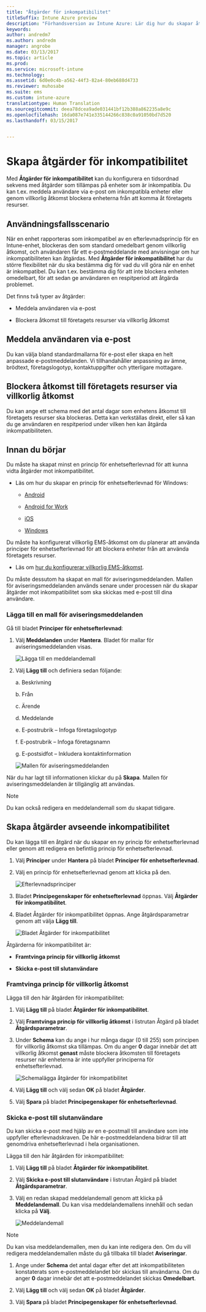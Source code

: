 ```yaml
---
title: "Åtgärder för inkompatibilitet"
titleSuffix: Intune Azure preview
description: "Förhandsversion av Intune Azure: Lär dig hur du skapar åtgärder för ej kompatibla enheter"
keywords: 
author: andredm7
ms.author: andredm
manager: angrobe
ms.date: 03/13/2017
ms.topic: article
ms.prod: 
ms.service: microsoft-intune
ms.technology: 
ms.assetid: 6d0e0c4b-a562-44f3-82a4-80eb688d4733
ms.reviewer: muhosabe
ms.suite: ems
ms.custom: intune-azure
translationtype: Human Translation
ms.sourcegitcommit: deea78dcea9ade031441bf12b388a862235a8e9c
ms.openlocfilehash: 16da087e741e335144266c838c0a91050bd7d520
ms.lasthandoff: 03/15/2017


---
```


# <a name="create-actions-for-non-compliance"></a>Skapa åtgärder för inkompatibilitet

Med **Åtgärder för inkompatibilitet** kan du konfigurera en tidsordnad sekvens med åtgärder som tillämpas på enheter som är inkompatibla. Du kan t.ex. meddela användare via e-post om inkompatibla enheter eller genom villkorlig åtkomst blockera enheterna från att komma åt företagets resurser.

## <a name="use-case-scenario"></a>Användningsfallsscenario

När en enhet rapporteras som inkompatibel av en efterlevnadsprincip för en Intune-enhet, blockeras den som standard omedelbart genom villkorlig åtkomst, och användaren får ett e-postmeddelande med anvisningar om hur inkompatibiliteten kan åtgärdas. Med **Åtgärder för inkompatibilitet** har du större flexibilitet när du ska bestämma dig för vad du vill göra när en enhet är inkompatibel. Du kan t.ex. bestämma dig för att inte blockera enheten omedelbart, för att sedan ge användaren en respitperiod att åtgärda problemet.

Det finns två typer av åtgärder:

-   Meddela användaren via e-post

-   Blockera åtkomst till företagets resurser via villkorlig åtkomst

## <a name="notify-the-user-via-email"></a>Meddela användaren via e-post

Du kan välja bland standardmallarna för e-post eller skapa en helt anpassade e-postmeddelanden. Vi tillhandahåller anpassning av ämne, brödtext, företagslogotyp, kontaktuppgifter och ytterligare mottagare.

## <a name="block-corporate-resource-access-through-conditional-access"></a>Blockera åtkomst till företagets resurser via villkorlig åtkomst

Du kan ange ett schema med det antal dagar som enhetens åtkomst till företagets resurser ska blockeras. Detta kan verkställas direkt, eller så kan du ge användaren en respitperiod under vilken hen kan åtgärda inkompatibiliteten.

## <a name="before-you-begin"></a>Innan du börjar

Du måste ha skapat minst en princip för enhetsefterlevnad för att kunna vidta åtgärder mot inkompatibilitet.

-   Läs om hur du skapar en princip för enhetsefterlevnad för Windows:

    -   [Android](https://docs.microsoft.com/intune-azure/set-device-compliance/create-a-compliance-policy-for-android)

    -   [Android for Work](https://docs.microsoft.com/intune-azure/set-device-compliance/create-a-compliance-policy-for-android-for-work)

    -   [iOS](https://docs.microsoft.com/intune-azure/set-device-compliance/create-a-compliance-policy-for-ios)

    -   [Windows](https://docs.microsoft.com/intune-azure/set-device-compliance/create-a-compliance-policy-for-windows)

Du måste ha konfigurerat villkorlig EMS-åtkomst om du planerar att använda principer för enhetsefterlevnad för att blockera enheter från att använda företagets resurser.

- Läs om [hur du konfigurerar villkorlig EMS-åtkomst](https://docs.microsoft.com/azure/active-directory/active-directory-conditional-access).

Du måste dessutom ha skapat en mall för aviseringsmeddelanden. Mallen för aviseringsmeddelanden används senare under processen när du skapar åtgärder mot inkompatibilitet som ska skickas med e-post till dina användare.

### <a name="to-add-a-notification-message-template"></a>Lägga till en mall för aviseringsmeddelanden

Gå till bladet **Principer för enhetsefterlevnad**:

1.  Välj **Meddelanden** under **Hantera**. Bladet för mallar för aviseringsmeddelanden visas.

    ![Lägga till en meddelandemall](../media/afnc-1.png)

2.  Välj **Lägg till** och definiera sedan följande:

    a.  Beskrivning

    b.  Från

    c.  Ärende

    d.  Meddelande

    e.  E-postrubrik – Infoga företagslogotyp

    f.  E-postrubrik – Infoga företagsnamn

    g.  E-postsidfot – Inkludera kontaktinformation

     ![Mallen för aviseringsmeddelanden](../media/afnc-2.png)

När du har lagt till informationen klickar du på **Skapa**. Mallen för aviseringsmeddelanden är tillgänglig att användas.

> [!NOTE] 
> Du kan också redigera en meddelandemall som du skapat tidigare.

## <a name="to-create-actions-for-non-compliance"></a>Skapa åtgärder avseende inkompatibilitet

Du kan lägga till en åtgärd när du skapar en ny princip för enhetsefterlevnad eller genom att redigera en befintlig princip för enhetsefterlevnad.

1.  Välj **Principer** under **Hantera** på bladet **Principer för enhetsefterlevnad**.

2.  Välj en princip för enhetsefterlevnad genom att klicka på den.

    ![Efterlevnadsprinciper](../media/afnc-3.png)

3.  Bladet **Principegenskaper för enhetsefterlevnad** öppnas. Välj **Åtgärder för inkompatibilitet**.

4.  Bladet Åtgärder för inkompatibilitet öppnas. Ange åtgärdsparametrar genom att välja **Lägg till**.

    ![Bladet Åtgärder för inkompatibilitet](../media/afnc-4.png)

Åtgärderna för inkompatibilitet är:

-   **Framtvinga princip för villkorlig åtkomst**

-   **Skicka e-post till slutanvändare**

### <a name="enforce-conditional-access-policy"></a>Framtvinga princip för villkorlig åtkomst

Lägga till den här åtgärden för inkompatibilitet:

1.  Välj **Lägg till** på bladet **Åtgärder för inkompatibilitet**.

2.  Välj **Framtvinga princip för villkorlig åtkomst** i listrutan Åtgärd på bladet **Åtgärdsparametrar**.

3.  Under **Schema** kan du ange i hur många dagar (0 till 255) som principen för villkorlig åtkomst ska tillämpas. Om du anger **0** dagar innebär det att villkorlig åtkomst **genast** måste blockera åtkomsten till företagets resurser när enheterna är inte uppfyller principerna för enhetsefterlevnad.

    ![Schemalägga åtgärder för inkompatibilitet](../media/afnc-5.png)

4.  Välj **Lägg till** och välj sedan **OK** på bladet **Åtgärder**.

5.  Välj **Spara** på bladet **Principegenskaper för enhetsefterlevnad**.

### <a name="send-e-mail-to-end-user"></a>Skicka e-post till slutanvändare

Du kan skicka e-post med hjälp av en e-postmall till användare som inte uppfyller efterlevnadskraven. De här e-postmeddelandena bidrar till att genomdriva enhetsefterlevnad i hela organisationen.

Lägga till den här åtgärden för inkompatibilitet:

1.  Välj **Lägg till** på bladet **Åtgärder för inkompatibilitet**.

2.  Välj **Skicka e-post till slutanvändare** i listrutan Åtgärd på bladet **Åtgärdsparametrar**.

3.  Välj en redan skapad meddelandemall genom att klicka på **Meddelandemall**. Du kan visa meddelandemallens innehåll och sedan klicka på **Välj**.

    ![Meddelandemall](../media/afnc-6.png)

> [!NOTE] 
> Du kan visa meddelandemallen, men du kan inte redigera den. Om du vill redigera meddelandemallen måste du gå tillbaka till bladet **Aviseringar**.

1.  Ange under **Schema** det antal dagar efter det att inkompatibiliteten konstaterats som e-postmeddelandet bör skickas till användarna. Om du anger **0** dagar innebär det att e-postmeddelandet skickas **Omedelbart**.

2.  Välj **Lägg till** och välj sedan **OK** på bladet **Åtgärder**.

3.  Välj **Spara** på bladet **Principegenskaper för enhetsefterlevnad**.

